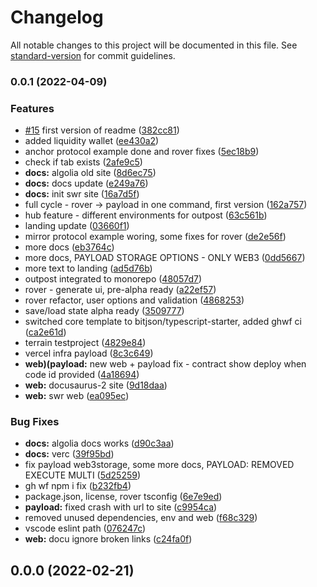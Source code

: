 # Changelog

All notable changes to this project will be documented in this file. See [standard-version](https://github.com/conventional-changelog/standard-version) for commit guidelines.

### 0.0.1 (2022-04-09)


### Features

* [#15](https://github.com/genolis/outp0st/issues/15) first version of readme ([382cc81](https://github.com/genolis/outp0st/commit/382cc81c29851c01b97301489e8dd94188fd9d7e))
* added liquidity wallet ([ee430a2](https://github.com/genolis/outp0st/commit/ee430a21cc9326dfc3a7ffeacea06e41504caefe))
* anchor protocol example done and rover fixes ([5ec18b9](https://github.com/genolis/outp0st/commit/5ec18b9fb5cad30110d003bc13c9014f4aea71e5))
* check if tab exists ([2afe9c5](https://github.com/genolis/outp0st/commit/2afe9c591023294029f3fafd18e23d834e90f7d9))
* **docs:** algolia old site ([8d6ec75](https://github.com/genolis/outp0st/commit/8d6ec756adbc4c5f0fbd99d4f34e5cd2f33045ee))
* **docs:** docs update ([e249a76](https://github.com/genolis/outp0st/commit/e249a7699859eac9f36dc960d91942b72d1f235b))
* **docs:** init swr site ([16a7d5f](https://github.com/genolis/outp0st/commit/16a7d5f4013fdb146989ca1b46c1b7ae7c6085f1))
* full cycle - rover -> payload in one command, first version ([162a757](https://github.com/genolis/outp0st/commit/162a75788d4f9da93fc6274e230f098f19152937))
* hub feature - different environments for outpost ([63c561b](https://github.com/genolis/outp0st/commit/63c561b972ec4b3ea791ca474e6a1aa083b072a4))
* landing update ([03660f1](https://github.com/genolis/outp0st/commit/03660f1e37ef53f106c36547a6dd4b061f21cabb))
* mirror protocol example woring, some fixes for rover ([de2e56f](https://github.com/genolis/outp0st/commit/de2e56f364ddde402b058b52306315169e7c2fbd))
* more docs ([eb3764c](https://github.com/genolis/outp0st/commit/eb3764c86d32b9d7e4cdb59323f1210736731ac4))
* more docs, PAYLOAD STORAGE OPTIONS - ONLY WEB3 ([0dd5667](https://github.com/genolis/outp0st/commit/0dd5667e813c3df90bea1c9a7707c937555ae2cd))
* more text to landing ([ad5d76b](https://github.com/genolis/outp0st/commit/ad5d76bd87ef3011bdb052bc5670eb9779304df4))
* outpost integrated to monorepo ([48057d7](https://github.com/genolis/outp0st/commit/48057d7e7c3b6793d506ebbf4fedb1cf8648637e))
* rover - generate ui, pre-alpha ready ([a22ef57](https://github.com/genolis/outp0st/commit/a22ef57b2ed2adedf5044ef74d628758c8b55a94))
* rover refactor, user options and validation ([4868253](https://github.com/genolis/outp0st/commit/486825347f6621f03842c26cdf5f28851e65a08a))
* save/load state alpha ready ([3509777](https://github.com/genolis/outp0st/commit/3509777ce9155d1e239d23bb7824fd73e6eed4bf))
* switched core template to bitjson/typescript-starter, added ghwf ci ([ca2e61d](https://github.com/genolis/outp0st/commit/ca2e61d9ef34e4f65db3fbe95776005d7df1f109))
* terrain testproject ([4829e84](https://github.com/genolis/outp0st/commit/4829e848c3fb2eae1b87d28c9110ec06e4f0077f))
* vercel infra payload ([8c3c649](https://github.com/genolis/outp0st/commit/8c3c649eebf407d692427b220936423059ae1e9c))
* **web)(payload:** new web + payload fix - contract show deploy when code id provided ([4a18694](https://github.com/genolis/outp0st/commit/4a18694968380f11504f39033dd416dd57feeede))
* **web:** docusaurus-2 site ([9d18daa](https://github.com/genolis/outp0st/commit/9d18daa08c27c3653c36c2857f6079aa810c3ba8))
* **web:** swr web ([ea095ec](https://github.com/genolis/outp0st/commit/ea095ec534f5e6b22c457974b85695d8d3e37b11))


### Bug Fixes

* **docs:** algolia docs works ([d90c3aa](https://github.com/genolis/outp0st/commit/d90c3aa8c740c726cf94b7598a0f9c1dda1ab92f))
* **docs:** verc ([39f95bd](https://github.com/genolis/outp0st/commit/39f95bd4abf4a0a9c3dae8536d7b2baefe594c98))
* fix payload web3storage, some more docs, PAYLOAD: REMOVED EXECUTE MULTI ([5d25259](https://github.com/genolis/outp0st/commit/5d252598b49467901687706caa366cfc09d8933a))
* gh wf npm i fix ([b232fb4](https://github.com/genolis/outp0st/commit/b232fb43b59ce65962804859d4884139fab11128))
* package.json, license, rover tsconfig ([6e7e9ed](https://github.com/genolis/outp0st/commit/6e7e9edcbd294dd646188f4f474974d98f4e8392))
* **payload:** fixed crash with url to site ([c9954ca](https://github.com/genolis/outp0st/commit/c9954caf3ae78777be19e4c8fa6e2967a895755e))
* removed unused dependencies, env and web ([f68c329](https://github.com/genolis/outp0st/commit/f68c3298c7f4b8a1d0c43136f688ef497c3c1d48))
* vscode eslint path ([076247c](https://github.com/genolis/outp0st/commit/076247c3746269be3e23c9e47af143c27edcb77f))
* **web:** docu ignore broken links ([c24fa0f](https://github.com/genolis/outp0st/commit/c24fa0fca604388f90a734432bf6b54a159568f3))

## 0.0.0 (2022-02-21)
